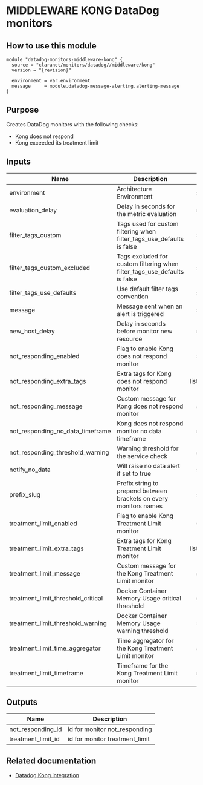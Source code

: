 # MIDDLEWARE KONG DataDog monitors

## How to use this module

```
module "datadog-monitors-middleware-kong" {
  source = "claranet/monitors/datadog//middleware/kong"
  version = "{revision}"

  environment = var.environment
  message     = module.datadog-message-alerting.alerting-message
}

```

## Purpose

Creates DataDog monitors with the following checks:

- Kong does not respond
- Kong exceeded its treatment limit

## Inputs

| Name | Description | Type | Default | Required |
|------|-------------|:----:|:-----:|:-----:|
| environment | Architecture Environment | string | n/a | yes |
| evaluation\_delay | Delay in seconds for the metric evaluation | string | `"15"` | no |
| filter\_tags\_custom | Tags used for custom filtering when filter_tags_use_defaults is false | string | `"*"` | no |
| filter\_tags\_custom\_excluded | Tags excluded for custom filtering when filter_tags_use_defaults is false | string | `""` | no |
| filter\_tags\_use\_defaults | Use default filter tags convention | string | `"true"` | no |
| message | Message sent when an alert is triggered | string | n/a | yes |
| new\_host\_delay | Delay in seconds before monitor new resource | string | `"300"` | no |
| not\_responding\_enabled | Flag to enable Kong does not respond monitor | string | `"true"` | no |
| not\_responding\_extra\_tags | Extra tags for Kong does not respond monitor | list(string) | `[]` | no |
| not\_responding\_message | Custom message for Kong does not respond monitor | string | `""` | no |
| not\_responding\_no\_data\_timeframe | Kong does not respond monitor no data timeframe | string | `"10"` | no |
| not\_responding\_threshold\_warning | Warning threshold for the service check | string | `"3"` | no |
| notify\_no\_data | Will raise no data alert if set to true | string | `"true"` | no |
| prefix\_slug | Prefix string to prepend between brackets on every monitors names | string | `""` | no |
| treatment\_limit\_enabled | Flag to enable Kong Treatment Limit monitor | string | `"true"` | no |
| treatment\_limit\_extra\_tags | Extra tags for Kong Treatment Limit monitor | list(string) | `[]` | no |
| treatment\_limit\_message | Custom message for the Kong Treatment Limit monitor | string | `""` | no |
| treatment\_limit\_threshold\_critical | Docker Container Memory Usage  critical threshold | string | `"20"` | no |
| treatment\_limit\_threshold\_warning | Docker Container Memory Usage warning threshold | string | `"0"` | no |
| treatment\_limit\_time\_aggregator | Time aggregator for the Kong Treatment Limit monitor | string | `"min"` | no |
| treatment\_limit\_timeframe | Timeframe for the Kong Treatment Limit monitor | string | `"last_15m"` | no |

## Outputs

| Name | Description |
|------|-------------|
| not\_responding\_id | id for monitor not_responding |
| treatment\_limit\_id | id for monitor treatment_limit |

## Related documentation

* [Datadog Kong integration](https://docs.datadoghq.com/integrations/kong/)

